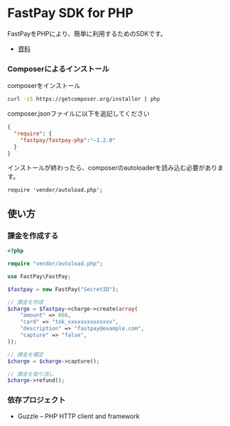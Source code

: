 FastPay SDK for PHP
=======================

FastPayをPHPにより、簡単に利用するためのSDKです。

- [資料](https://fastpay.yahoo.co.jp/docs)

### Composerによるインストール

composerをインストール
```bash
curl -sS https://getcomposer.org/installer | php
```

composer.jsonファイルに以下を追記してください
```json:composer.json
{
  "require": {
    "fastpay/fastpay-php":"~1.2.0"
  }
}
```

インストールが終わったら、composerのautoloaderを読み込む必要があります。
```
require 'vendor/autoload.php';
```

## 使い方

### 課金を作成する

```php
<?php

require "vendor/autoload.php";

use FastPay\FastPay;

$fastpay = new FastPay("SecretID");

// 課金を作成
$charge = $fastpay->charge->create(array(
    "amount" => 666,
    "card" => "tok_xxxxxxxxxxxxxx",
    "description" => "fastpay@example.com",
    "capture" => "false",
));

// 課金を確定
$charge = $charge->capture();

// 課金を取り消し
$charge->refund();
```

### 依存プロジェクト

- Guzzle – PHP HTTP client and framework
